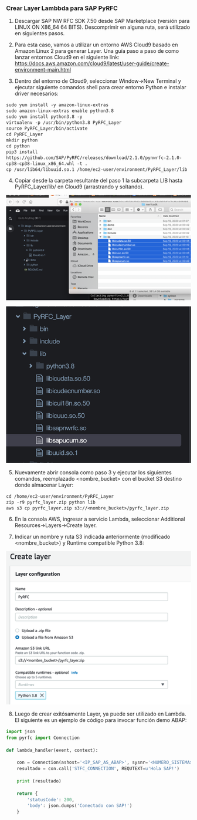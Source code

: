 ### Crear Layer Lambbda para SAP PyRFC

1) Descargar SAP NW RFC SDK 7.50 desde SAP Marketplace (versión para LINUX ON X86_64 64 BITS). Descomprimir en alguna ruta, será utilizado en siguientes pasos.

2) Para esta caso, vamos a utilizar un entorno AWS Cloud9 basado en Amazon Linux 2 para generar Layer. Una guía paso a paso de como lanzar entornos Cloud9 en el siguiente link: https://docs.aws.amazon.com/cloud9/latest/user-guide/create-environment-main.html

3) Dentro del entorno de Cloud9, seleccionar Window->New Terminal y ejecutar siguiente comandos shell para crear entorno Python e instalar driver necesarios:

```console
sudo yum install -y amazon-linux-extras
sudo amazon-linux-extras enable python3.8
sudo yum install python3.8 -y
virtualenv -p /usr/bin/python3.8 PyRFC_Layer
source PyRFC_Layer/bin/activate
cd PyRFC_Layer
mkdir python
cd python
pip3 install https://github.com/SAP/PyRFC/releases/download/2.1.0/pynwrfc-2.1.0-cp38-cp38-linux_x86_64.whl -t .
cp /usr/lib64/libuuid.so.1 /home/ec2-user/environment/PyRFC_Layer/lib
```

4) Copiar desde la carpeta resultante del paso 1 la subcarpeta LIB hasta PyRFC_Layer/lib/ en Cloud9 (arrastrando y soltando).

![](images/Lambda_Layer_PyRFC_ES/2020-11-20T19-35-32.png)

![](images/Lambda_Layer_PyRFC_ES/2020-11-20T19-37-02.png)


5) Nuevamente abrir consola como paso 3 y ejecutar los siguientes comandos, reemplazado <nombre_bucket> con el bucket S3 destino donde almacenar Layer:

```console
cd /home/ec2-user/environment/PyRFC_Layer
zip -r9 pyrfc_layer.zip python lib
aws s3 cp pyrfc_layer.zip s3://<nombre_bucket>/pyrfc_layer.zip
```

6) En la consola AWS, ingresar a servicio Lambda, seleccionar Additional Resources->Layers->Create layer.

7) Indicar un nombre y ruta S3 indicada anteriormente (modificado <nombre_bucket>) y Runtime compatible Python 3.8:

![](images/Lambda_Layer_PyRFC_ES/2020-11-20T19-45-39.png)

8) Luego de crear exitósamente Layer, ya puede ser utilizado en Lambda. El siguiente es un ejemplo de código para invocar función demo ABAP:

```python
import json
from pyrfc import Connection

def lambda_handler(event, context):

    con = Connection(ashost='<IP_SAP_AS_ABAP>', sysnr='<NUMERO_SISTEMA>', client='<MANDANTE>', user='<USUARIO>', passwd='<PASSWORD>')
    resultado = con.call('STFC_CONNECTION', REQUTEXT=u'Hola SAP!')

    print (resultado)  

    return {
        'statusCode': 200,
        'body': json.dumps('Conectado con SAP!')
    }
```
